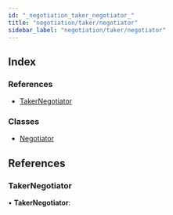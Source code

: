 ```yaml
---
id: "_negotiation_taker_negotiator_"
title: "negotiation/taker/negotiator"
sidebar_label: "negotiation/taker/negotiator"
---
```


## Index

### References

* [TakerNegotiator](_negotiation_taker_negotiator_.md#takernegotiator)

### Classes

* [Negotiator](../classes/_negotiation_taker_negotiator_.negotiator.md)

## References

###  TakerNegotiator

• **TakerNegotiator**:
